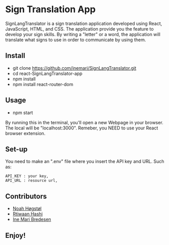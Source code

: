 # Sign Translation App
SignLangTranslator is a sign translation application developed using React, JavaScript, HTML, and CSS. The application provide you the feature to develop your sign skills. By writing a "letter" or a word, the application will translate what signs to use in order to communicate by using them.

## Install 
* git clone https://github.com/inemari/SignLangTranslator.git
* cd react-SignLangTranslator-app
* npm install
* npm install react-router-dom

## Usage
* npm start

By running this in the terminal, you'll open a new Webpage in your browser. The local will be "localhost:3000". Remeber, you NEED to use your React browser extension.

## Set-up
You need to make an ".env" file where you insert the API key and URL. Such as:
``` 
API_KEY : your key,
API_URL : resource url,
```

## Contributors
- [Noah Høgstøl](https://github.com/Nuuah)
- [Rtiwaan Hashi](https://github.com/Ritwaan)
- [Ine Mari Bredesen](https://github.com/inemari)

## Enjoy!

